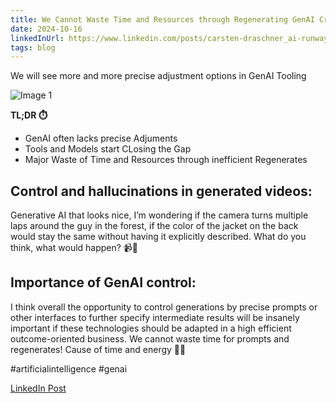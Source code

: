 ```yaml
---
title: We Cannot Waste Time and Resources through Regenerating GenAI Creations! GenAI Control is Key for Productivity!
date: 2024-10-16
linkedInUrl: https://www.linkedin.com/posts/carsten-draschner_ai-runway-3d-activity-7259125095783182336-3bZr?utm_source=share&utm_medium=member_desktop
tags: blog
---
```


We will see more and more precise adjustment options in GenAI Tooling

![Image 1](/img/blog_images/genai_control.png)

**TL;DR ⏱️**
- GenAI often lacks precise Adjuments
- Tools and Models start CLosing the Gap
- Major Waste of Time and Resources through inefficient Regenerates

<!-- excerpt -->

## Control and hallucinations in generated videos:
Generative AI that looks nice, I’m wondering if the camera turns multiple laps around the guy in the forest, if the color of the jacket on the back would stay the same without having it explicitly described. What do you think, what would happen? 📹🧥

## Importance of GenAI control:
I think overall the opportunity to control generations by precise prompts or other interfaces to further specify intermediate results will be insanely important if these technologies should be adapted in a high efficient outcome-oriented business. We cannot waste time for prompts and regenerates! Cause of time and energy 🌱⏰

#artificialintelligence #genai

[LinkedIn Post](https://www.linkedin.com/posts/carsten-draschner_ai-runway-3d-activity-7259125095783182336-3bZr?utm_source=share&utm_medium=member_desktop)

